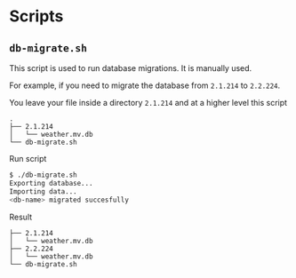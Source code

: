 # Scripts

## `db-migrate.sh`

This script is used to run database migrations. It is manually used. 

For example, if you need to migrate the database from `2.1.214` to `2.2.224`.

You leave your file inside a directory `2.1.214` and at a higher level this script

```
.
├── 2.1.214
│   └── weather.mv.db
└── db-migrate.sh
```

Run script

```bash
$ ./db-migrate.sh
Exporting database...
Importing data...
<db-name> migrated succesfully
```

Result
```.
├── 2.1.214
│   └── weather.mv.db
├── 2.2.224
│   └── weather.mv.db
└── db-migrate.sh
```
